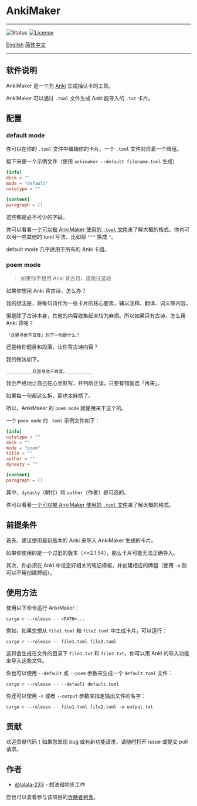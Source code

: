 # AnkiMaker

---

![Status](https://img.shields.io/badge/status-active-success.svg)
[![License](https://img.shields.io/badge/license-MIT-blue.svg)](/LICENSE)

[English](README.md)
[简体中文](README_CN.md)

---

## 软件说明

AnkiMaker 是一个为 [Anki](https://apps.ankiweb.net/) 生成抽认卡的工具。

AnkiMaker 可以通过 `.toml` 文件生成 Anki 能导入的 `.txt` 卡片。

## 配置

### default mode

你可以在你的 `.toml` 文件中编辑你的卡片。一个 `.toml` 文件对应着一个牌组。

接下来是一个示例文件（使用 `ankimaker --default filename.toml` 生成）

```toml
[info]
deck = ""
mode = "default"
notetype = ""

[content]
paragraph = []
```

这些都是必不可少的字段。

你可以看看[一个可以被 AnkiMaker 使用的 `.toml` 文件](https://gitee.com/lalala-233/AnkiCards/blob/main/New/成语.toml)来了解大概的格式。你也可以用一些其他的 toml 写法，比如将 `"""` 换成 `"`。

default mode 几乎适用于所有的 Anki 卡组。

### poem mode

> 如果你不想用 Anki 背古诗，请跳过这段

如果你想用 Anki 背古诗，怎么办？

我的想法是，将每句诗作为一张卡片的核心要素，辅以注释、翻译、词义等内容。

但是除了古诗本身，其他的内容收集起来较为麻烦。所以如果只有古诗，怎么用 Anki 背呢？

```text
「众里寻他千百度」的下一句是什么？
```

还是给你题目和段落，让你背古诗内容？

我的做法如下。

```text
__________众里寻他千百度，__________
```

我会严格地让自己在心里默写，并判断正误，只要有错就选「再来」。

如果每一句都这么拆，那也太麻烦了。

所以，AnkiMaker 的 `poem mode` 就是用来干这个的。

一个 `poem mode` 的 `.toml` 示例文件如下：

```toml
[info]
notetype = ""
deck = ""
mode = "poem"
title = ""
author = ""
dynasty = ""

[content]
paragraph = []
```

其中，`dynasty`（朝代）和 `author`（作者）是可选的。

你可以看看[一个可以被 AnkiMaker 使用的 `.toml` 文件](https://gitee.com/lalala-233/AnkiCards/blob/main/New/古诗文/将进酒.toml)来了解大概的格式。

## 前提条件

首先，建议使用最新版本的 Anki 来导入 AnkiMaker 生成的卡片。

如果你使用的是一个过旧的版本（<=2.1.54），那么卡片可能无法正确导入。

其次，你必须在 Anki 中设定好相关的笔记模板，并创建相应的牌组（使用 `-o` 则可以不用创建牌组）。

## 使用方法

使用以下命令运行 AnkiMaker：

```shell
cargo r --release -- <PATH>...
```

例如，如果您想从 `file1.toml` 和 `file2.toml` 中生成卡片，可以运行：

```shell
cargo r --release -- file1.toml file2.toml
```

这将会生成在文件的目录下 `file1.txt` 和 `file2.txt`，你可以用 Anki 的导入功能来导入这些文件。

你也可以使用 `--default` 或 `--poem` 参数来生成一个 `default.toml` 文件：

```shell
cargo r --release -- --default default.toml
```

你还可以使用 `-o` 或者 `--output` 参数来指定输出文件的名字：

```shell
cargo r --release -- file1.toml file2.toml -o output.txt
```

## 贡献

欢迎贡献代码！如果您发现 bug 或有新功能请求，请随时打开 issue 或提交 pull 请求。

## 作者

- [@lalala-233](https://github.com/lalala-233) - 想法和初步工作

您也可以查看参与该项目的[贡献者列表](https://github.com/lalala-233/AnkiMaker/contributors)。
